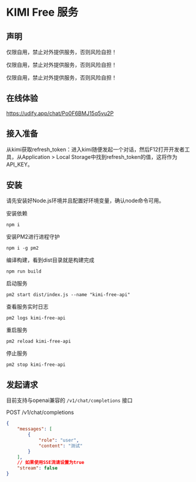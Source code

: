 # KIMI Free 服务

## 声明

仅限自用，禁止对外提供服务，否则风险自担！

仅限自用，禁止对外提供服务，否则风险自担！

仅限自用，禁止对外提供服务，否则风险自担！

## 在线体验

https://udify.app/chat/Po0F6BMJ15q5vu2P

## 接入准备

从kimi获取refresh_token：进入kimi随便发起一个对话，然后F12打开开发者工具，从Application > Local Storage中找到refresh_token的值，这将作为API_KEY。

## 安装

请先安装好Node.js环境并且配置好环境变量，确认node命令可用。

安装依赖

```shell
npm i
```

安装PM2进行进程守护

```shell
npm i -g pm2
```

编译构建，看到dist目录就是构建完成

```shell
npm run build
```

启动服务

```shell
pm2 start dist/index.js --name "kimi-free-api"
```

查看服务实时日志

```shell
pm2 logs kimi-free-api
```

重启服务

```shell
pm2 reload kimi-free-api
```

停止服务

```shell
pm2 stop kimi-free-api
```

## 发起请求

目前支持与openai兼容的 `/v1/chat/completions` 接口

POST /v1/chat/completions

```json
{
    "messages": [
        {
            "role": "user",
            "content": "测试"
        }
    ],
    // 如果使用SSE流请设置为true
    "stream": false
}
```
